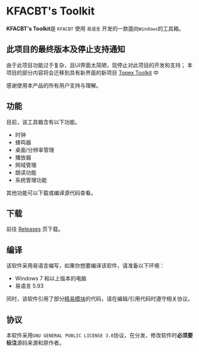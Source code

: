 # KFACBT's Toolkit

**KFACBT's Toolkit**是 `KFACBT` 使用 `易语言` 开发的一款面向`Windows`的工具箱。

## 此项目的最终版本及停止支持通知

由于此项目功能过于复杂，且UI界面太简陋，现停止对此项目的开发和支持；
本项目的部分内容将会迁移到具有新界面的新项目 [Topex Toolkit](https://github.com/TopexStudio/Topex-Toolkit) 中

感谢使用本产品的所有用户支持与理解。

## 功能

目前，该工具箱含有以下功能。

- 时钟
- 蜂鸣器
- 桌面/分辨率管理
- 播放器
- 网域管理
- 朗读功能
- 系统管理功能

其他功能可以下载或编译源代码查看。

## 下载
前往 [Releases](https://github.com/gytxtx/KFACBT_Toolkit/releases) 页下载。

## 编译

该软件采用易语言编写，如果你想要编译该软件，请准备以下环境：

- Windows 7 和以上版本的电脑
- 易语言 5.93

同时，该软件引用了部分[精易模块](https://bbs.125.la)的代码，请在编辑/引用代码时遵守相关协议。

## 协议

本软件采用`GNU GENERAL PUBLIC LICENSE 3.0`协议，在分发、修改软件时**必须要标注**源码来源和原作者。

<!--  ## 其它
 - [公告API](https://topexstudio.top/Topex-Toolkit/API/GetAnnouncement_gbk)
 - [更新API](https://topexstudio.top/Topex-Toolkit/API/LastVersion)
 - [Apache License 2.0](https://topexstudio.top/apachelicense2)
 - [开发准则](https://topexstudio.top/Topex-Toolkit/devloper-rule) --!>

